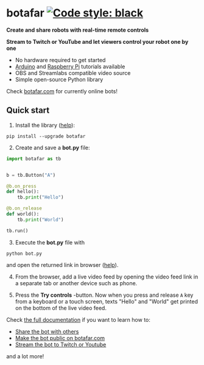 # botafar [![Code style: black](https://img.shields.io/badge/code%20style-black-000000.svg)](https://github.com/psf/black)

<!-- start intro -->

**Create and share robots with real-time remote controls**

**Stream to Twitch or YouTube and let viewers control your robot one by one**

- No hardware required to get started
- [Arduino](https://docs.botafar.com/arduino) and [Raspberry Pi](https://docs.botafar.com/raspi) tutorials available
- OBS and Streamlabs compatible video source
- Simple open-source Python library

Check [botafar.com](https://botafar.com) for currently online bots!

<!-- end intro -->

## Quick start

<!-- start quickstart -->

1. Install the library ([help](https://docs.botafar.com/install)):

```
pip install --upgrade botafar
```

2. Create and save a **bot.py** file:

```python
import botafar as tb


b = tb.Button("A")

@b.on_press
def hello():
    tb.print("Hello")

@b.on_release
def world():
    tb.print("World")

tb.run()
```

3. Execute the **bot.py** file with

```
python bot.py
```

and open the returned link in browser ([help](https://docs.botafar.com/quickstart_help)).

4. From the browser, add a live video feed by opening the video feed link in a separate tab or another device such as phone.

5. Press the **Try controls** -button. Now when you press and release `A` key from a keyboard or a touch screen, texts "Hello" and "World" get printed on the bottom of the live video feed.

<!-- end quickstart -->

Check [the full documentation](https://docs.botafar.com/quickstart) if you want to learn how to:

- [Share the bot with others](https://botafar.com)
- [Make the bot public on botafar.com](https://botafar.com)
- [Stream the bot to Twitch or Youtube](https://botafar.com)

and a lot more!